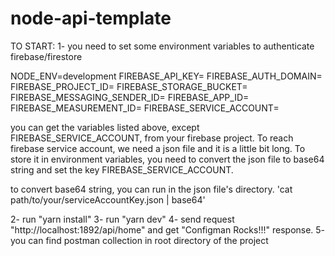 # node-api-template

TO START:
1- you need to set some environment variables to authenticate firebase/firestore

NODE_ENV=development
FIREBASE_API_KEY=
FIREBASE_AUTH_DOMAIN=
FIREBASE_PROJECT_ID=
FIREBASE_STORAGE_BUCKET=
FIREBASE_MESSAGING_SENDER_ID=
FIREBASE_APP_ID=
FIREBASE_MEASUREMENT_ID=
FIREBASE_SERVICE_ACCOUNT=

you can get the variables listed above, except FIREBASE_SERVICE_ACCOUNT, from your firebase project. To reach firebase service account, we need a json file and it is a little bit long. To store it in environment variables, you need to convert the json file to base64 string and set the key FIREBASE_SERVICE_ACCOUNT.

to convert base64 string, you can run in the json file's directory.
'cat path/to/your/serviceAccountKey.json | base64'

2- run "yarn install"
3- run "yarn dev"
4- send request "http://localhost:1892/api/home" and get "Configman Rocks!!!" response.
5- you can find postman collection in root directory of the project
